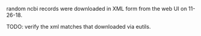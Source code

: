 random ncbi records were downloaded in XML form from the web UI on 11-26-18.  

TODO: verify the xml matches that downloaded via eutils.
